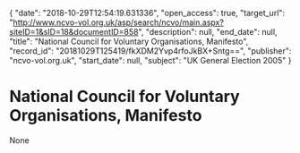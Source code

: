 {
  "date": "2018-10-29T12:54:19.631336", 
  "open_access": true, 
  "target_url": "http://www.ncvo-vol.org.uk/asp/search/ncvo/main.aspx?siteID=1&sID=18&documentID=858", 
  "description": null, 
  "end_date": null, 
  "title": "National Council for Voluntary Organisations, Manifesto", 
  "record_id": "20181029T125419/fkXDM2Yvp4rfoJkBX+Sntg==", 
  "publisher": "ncvo-vol.org.uk", 
  "start_date": null, 
  "subject": "UK General Election 2005"
}

# National Council for Voluntary Organisations, Manifesto

None